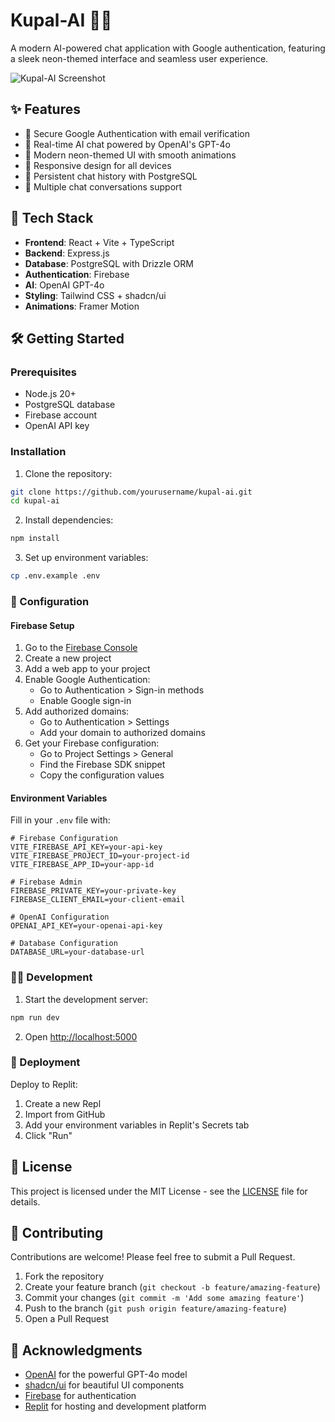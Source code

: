 # Kupal-AI 🤖✨

A modern AI-powered chat application with Google authentication, featuring a sleek neon-themed interface and seamless user experience.

![Kupal-AI Screenshot](docs/screenshot.png)

## ✨ Features

- 🔐 Secure Google Authentication with email verification
- 💬 Real-time AI chat powered by OpenAI's GPT-4o
- 🎨 Modern neon-themed UI with smooth animations
- 📱 Responsive design for all devices
- 💾 Persistent chat history with PostgreSQL
- 🔄 Multiple chat conversations support

## 🚀 Tech Stack

- **Frontend**: React + Vite + TypeScript
- **Backend**: Express.js
- **Database**: PostgreSQL with Drizzle ORM
- **Authentication**: Firebase
- **AI**: OpenAI GPT-4o
- **Styling**: Tailwind CSS + shadcn/ui
- **Animations**: Framer Motion

## 🛠 Getting Started

### Prerequisites

- Node.js 20+
- PostgreSQL database
- Firebase account
- OpenAI API key

### Installation

1. Clone the repository:
```bash
git clone https://github.com/yourusername/kupal-ai.git
cd kupal-ai
```

2. Install dependencies:
```bash
npm install
```

3. Set up environment variables:
```bash
cp .env.example .env
```

### 🔑 Configuration

#### Firebase Setup

1. Go to the [Firebase Console](https://console.firebase.google.com/)
2. Create a new project
3. Add a web app to your project
4. Enable Google Authentication:
   - Go to Authentication > Sign-in methods
   - Enable Google sign-in
5. Add authorized domains:
   - Go to Authentication > Settings
   - Add your domain to authorized domains
6. Get your Firebase configuration:
   - Go to Project Settings > General
   - Find the Firebase SDK snippet
   - Copy the configuration values

#### Environment Variables

Fill in your `.env` file with:

```env
# Firebase Configuration
VITE_FIREBASE_API_KEY=your-api-key
VITE_FIREBASE_PROJECT_ID=your-project-id
VITE_FIREBASE_APP_ID=your-app-id

# Firebase Admin
FIREBASE_PRIVATE_KEY=your-private-key
FIREBASE_CLIENT_EMAIL=your-client-email

# OpenAI Configuration
OPENAI_API_KEY=your-openai-api-key

# Database Configuration
DATABASE_URL=your-database-url
```

### 🏃‍♂️ Development

1. Start the development server:
```bash
npm run dev
```

2. Open [http://localhost:5000](http://localhost:5000)

### 🚀 Deployment

Deploy to Replit:

1. Create a new Repl
2. Import from GitHub
3. Add your environment variables in Replit's Secrets tab
4. Click "Run"

## 📝 License

This project is licensed under the MIT License - see the [LICENSE](LICENSE) file for details.

## 🤝 Contributing

Contributions are welcome! Please feel free to submit a Pull Request.

1. Fork the repository
2. Create your feature branch (`git checkout -b feature/amazing-feature`)
3. Commit your changes (`git commit -m 'Add some amazing feature'`)
4. Push to the branch (`git push origin feature/amazing-feature`)
5. Open a Pull Request

## 💖 Acknowledgments

- [OpenAI](https://openai.com/) for the powerful GPT-4o model
- [shadcn/ui](https://ui.shadcn.com/) for beautiful UI components
- [Firebase](https://firebase.google.com/) for authentication
- [Replit](https://replit.com/) for hosting and development platform
